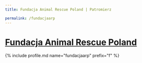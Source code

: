 ```yaml
---
title: Fundacja Animal Rescue Poland | Patromierz

permalink: /fundacjaarp
---
```


# [Fundacja Animal Rescue Poland](https://patronite.pl/fundacjaarp)

{% include profile.md name="fundacjaarp" prefix="f" %}
